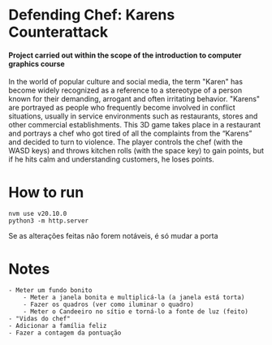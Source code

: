 # Defending Chef: Karens Counterattack
#### Project carried out within the scope of the introduction to computer graphics course
In the world of popular culture and social media, the term "Karen" has become widely recognized as a reference to a stereotype of a person known for their demanding, arrogant and often irritating behavior. "Karens" are portrayed as people who frequently become involved in conflict situations, usually in service environments such as restaurants, stores and other commercial establishments.
This 3D game takes place in a restaurant and portrays a chef who got tired of all the complaints from the “Karens” and decided to turn to violence. The player controls the chef (with the WASD keys) and throws kitchen rolls (with the space key) to gain points, but if he hits calm and understanding customers, he loses points.

# How to run
```
nvm use v20.10.0
python3 -m http.server
```

Se as alterações feitas não forem notáveis, é só mudar a porta


# Notes
    - Meter um fundo bonito
        - Meter a janela bonita e multiplicá-la (a janela está torta)
        - Fazer os quadros (ver como iluminar o quadro)
        - Meter o Candeeiro no sítio e torná-lo a fonte de luz (feito)
    - "Vidas do chef"
    - Adicionar a família feliz
    - Fazer a contagem da pontuação
    

